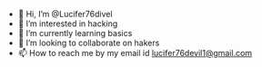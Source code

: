 - 👋 Hi, I’m @Lucifer76divel
- 👀 I’m interested in hacking 
- 🌱 I’m currently learning basics 
- 💞️ I’m looking to collaborate on hakers
- 📫 How to reach me by my email id lucifer76devil1@gmail.com

<!---
Lucifer76divel/Lucifer76divel is a ✨ special ✨ repository because its `README.md` (this file) appears on your GitHub profile.
You can click the Preview link to take a look at your changes.
--->
